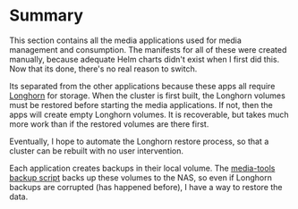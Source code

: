 # Summary
This section contains all the media applications used for media management and consumption. The manifests for all of these were created manually, because adequate Helm charts didn't exist when I first did this. Now that its done, there's no real reason to switch.

Its separated from the other applications because these apps all require [Longhorn](/manifests/longhorn) for storage. When the cluster is first built, the Longhorn volumes must be restored before starting the media applications. If not, then the apps will create empty Longhorn volumes. It is recoverable, but takes much more work than if the restored volumes are there first.

Eventually, I hope to automate the Longhorn restore process, so that a cluster can be rebuilt with no user intervention.

Each application creates backups in their local volume. The [media-tools backup script](/manifests/media-tools/backup) backs up these volumes to the NAS, so even if Longhorn backups are corrupted (has happened before), I have a way to restore the data.
